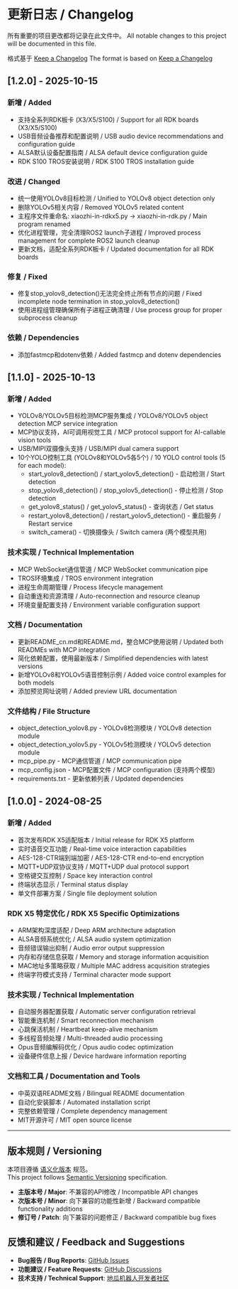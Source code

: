 # 更新日志 / Changelog

所有重要的项目更改都将记录在此文件中。
All notable changes to this project will be documented in this file.

格式基于 [Keep a Changelog](https://keepachangelog.com/zh-CN/1.0.0/)
The format is based on [Keep a Changelog](https://keepachangelog.com/en/1.0.0/)

## [1.2.0] - 2025-10-15

### 新增 / Added
- 支持全系列RDK板卡 (X3/X5/S100) / Support for all RDK boards (X3/X5/S100)
- USB音频设备推荐和配置说明 / USB audio device recommendations and configuration guide
- ALSA默认设备配置指南 / ALSA default device configuration guide
- RDK S100 TROS安装说明 / RDK S100 TROS installation guide

### 改进 / Changed
- 统一使用YOLOv8目标检测 / Unified to YOLOv8 object detection only
- 删除YOLOv5相关内容 / Removed YOLOv5 related content
- 主程序文件重命名: xiaozhi-in-rdkx5.py → xiaozhi-in-rdk.py / Main program renamed
- 优化进程管理，完全清理ROS2 launch子进程 / Improved process management for complete ROS2 launch cleanup
- 更新文档，适配全系列RDK板卡 / Updated documentation for all RDK boards

### 修复 / Fixed
- 修复stop_yolov8_detection()无法完全终止所有节点的问题 / Fixed incomplete node termination in stop_yolov8_detection()
- 使用进程组管理确保所有子进程正确清理 / Use process group for proper subprocess cleanup

### 依赖 / Dependencies
- 添加fastmcp和dotenv依赖 / Added fastmcp and dotenv dependencies

## [1.1.0] - 2025-10-13

### 新增 / Added
- YOLOv8/YOLOv5目标检测MCP服务集成 / YOLOv8/YOLOv5 object detection MCP service integration
- MCP协议支持，AI可调用视觉工具 / MCP protocol support for AI-callable vision tools
- USB/MIPI双摄像头支持 / USB/MIPI dual camera support
- 10个YOLO控制工具 (YOLOv8和YOLOv5各5个) / 10 YOLO control tools (5 for each model):
  - start_yolov8_detection() / start_yolov5_detection() - 启动检测 / Start detection
  - stop_yolov8_detection() / stop_yolov5_detection() - 停止检测 / Stop detection
  - get_yolov8_status() / get_yolov5_status() - 查询状态 / Get status
  - restart_yolov8_detection() / restart_yolov5_detection() - 重启服务 / Restart service
  - switch_camera() - 切换摄像头 / Switch camera (两个模型共用)

### 技术实现 / Technical Implementation
- MCP WebSocket通信管道 / MCP WebSocket communication pipe
- TROS环境集成 / TROS environment integration
- 进程生命周期管理 / Process lifecycle management
- 自动重连和资源清理 / Auto-reconnection and resource cleanup
- 环境变量配置支持 / Environment variable configuration support

### 文档 / Documentation
- 更新README_cn.md和README.md，整合MCP使用说明 / Updated both READMEs with MCP integration
- 简化依赖配置，使用最新版本 / Simplified dependencies with latest versions
- 新增YOLOv8和YOLOv5语音控制示例 / Added voice control examples for both models
- 添加预览网址说明 / Added preview URL documentation

### 文件结构 / File Structure
- object_detection_yolov8.py - YOLOv8检测模块 / YOLOv8 detection module
- object_detection_yolov5.py - YOLOv5检测模块 / YOLOv5 detection module
- mcp_pipe.py - MCP通信管道 / MCP communication pipe
- mcp_config.json - MCP配置文件 / MCP configuration (支持两个模型)
- requirements.txt - 更新依赖列表 / Updated dependencies

## [1.0.0] - 2024-08-25

### 新增 / Added
- 首次发布RDK X5适配版本 / Initial release for RDK X5 platform
- 实时语音交互功能 / Real-time voice interaction capabilities
- AES-128-CTR端到端加密 / AES-128-CTR end-to-end encryption
- MQTT+UDP双协议支持 / MQTT+UDP dual protocol support
- 空格键交互控制 / Space key interaction control
- 终端状态显示 / Terminal status display
- 单文件部署方案 / Single file deployment solution

### RDK X5 特定优化 / RDK X5 Specific Optimizations
- ARM架构深度适配 / Deep ARM architecture adaptation
- ALSA音频系统优化 / ALSA audio system optimization
- 音频错误输出抑制 / Audio error output suppression
- 内存和存储信息获取 / Memory and storage information acquisition
- MAC地址多策略获取 / Multiple MAC address acquisition strategies
- 终端字符模式支持 / Terminal character mode support

### 技术实现 / Technical Implementation
- 自动服务器配置获取 / Automatic server configuration retrieval
- 智能重连机制 / Smart reconnection mechanism
- 心跳保活机制 / Heartbeat keep-alive mechanism
- 多线程音频处理 / Multi-threaded audio processing
- Opus音频编解码优化 / Opus audio codec optimization
- 设备硬件信息上报 / Device hardware information reporting

### 文档和工具 / Documentation and Tools
- 中英双语README文档 / Bilingual README documentation
- 自动化安装脚本 / Automated installation script
- 完整依赖管理 / Complete dependency management
- MIT开源许可 / MIT open source license

---

## 版本规则 / Versioning

本项目遵循 [语义化版本](https://semver.org/lang/zh-CN/) 规范。  
This project follows [Semantic Versioning](https://semver.org/) specification.

- **主版本号 / Major**: 不兼容的API修改 / Incompatible API changes
- **次版本号 / Minor**: 向下兼容的功能性新增 / Backward compatible functionality additions  
- **修订号 / Patch**: 向下兼容的问题修正 / Backward compatible bug fixes

## 反馈和建议 / Feedback and Suggestions

- **Bug报告 / Bug Reports**: [GitHub Issues](https://github.com/D-Robotics/xiaozhi-in-rdk/issues)
- **功能建议 / Feature Requests**: [GitHub Discussions](https://github.com/D-Robotics/xiaozhi-in-rdk/discussions)
- **技术支持 / Technical Support**: [地瓜机器人开发者社区](https://forum.d-robotics.cc/)